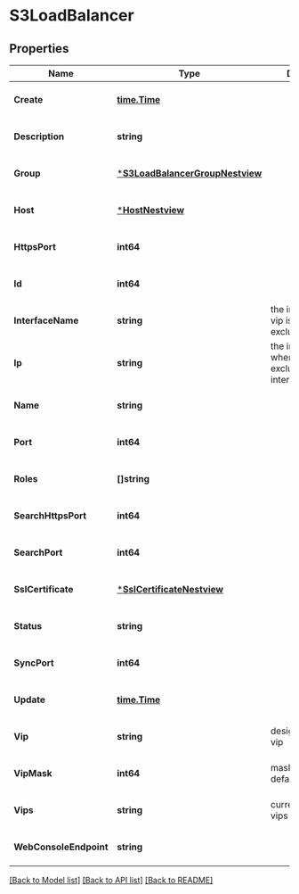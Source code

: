 # S3LoadBalancer

## Properties
Name | Type | Description | Notes
------------ | ------------- | ------------- | -------------
**Create** | [**time.Time**](time.Time.md) |  | [optional] [default to null]
**Description** | **string** |  | [optional] [default to null]
**Group** | [***S3LoadBalancerGroupNestview**](S3LoadBalancerGroup_Nestview.md) |  | [optional] [default to null]
**Host** | [***HostNestview**](Host_Nestview.md) |  | [optional] [default to null]
**HttpsPort** | **int64** |  | [optional] [default to null]
**Id** | **int64** |  | [optional] [default to null]
**InterfaceName** | **string** | the interface where vip is bound, exclusive to ip | [optional] [default to null]
**Ip** | **string** | the interface of ip where vip is bound, exclusive to interface_name | [optional] [default to null]
**Name** | **string** |  | [optional] [default to null]
**Port** | **int64** |  | [optional] [default to null]
**Roles** | **[]string** |  | [optional] [default to null]
**SearchHttpsPort** | **int64** |  | [optional] [default to null]
**SearchPort** | **int64** |  | [optional] [default to null]
**SslCertificate** | [***SslCertificateNestview**](SSLCertificate_Nestview.md) |  | [optional] [default to null]
**Status** | **string** |  | [optional] [default to null]
**SyncPort** | **int64** |  | [optional] [default to null]
**Update** | [**time.Time**](time.Time.md) |  | [optional] [default to null]
**Vip** | **string** | designated(master) vip | [optional] [default to null]
**VipMask** | **int64** | mask of vip, default: 32 | [optional] [default to null]
**Vips** | **string** | current effective vips | [optional] [default to null]
**WebConsoleEndpoint** | **string** |  | [optional] [default to null]

[[Back to Model list]](../README.md#documentation-for-models) [[Back to API list]](../README.md#documentation-for-api-endpoints) [[Back to README]](../README.md)


